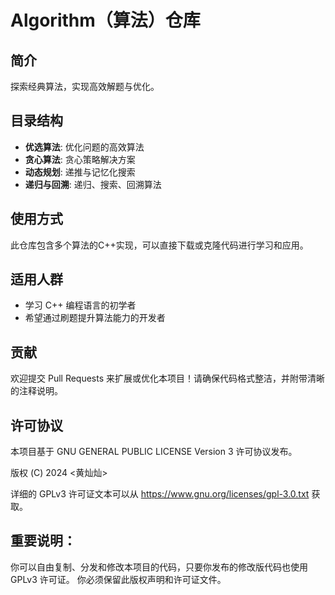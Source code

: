 # Algorithm（算法）仓库

## 简介

探索经典算法，实现高效解题与优化。

## 目录结构
- **优选算法**: 优化问题的高效算法
- **贪心算法**: 贪心策略解决方案
- **动态规划**: 递推与记忆化搜索
- **递归与回溯**: 递归、搜索、回溯算法

## 使用方式
此仓库包含多个算法的C++实现，可以直接下载或克隆代码进行学习和应用。

## 适用人群
  - 学习 C++ 编程语言的初学者
  - 希望通过刷题提升算法能力的开发者

## 贡献
欢迎提交 Pull Requests 来扩展或优化本项目！请确保代码格式整洁，并附带清晰的注释说明。

## 许可协议
本项目基于 GNU GENERAL PUBLIC LICENSE Version 3 许可协议发布。

版权 (C) 2024 <黄灿灿>

详细的 GPLv3 许可证文本可以从 https://www.gnu.org/licenses/gpl-3.0.txt 获取。

## 重要说明：
你可以自由复制、分发和修改本项目的代码，只要你发布的修改版代码也使用 GPLv3 许可证。
你必须保留此版权声明和许可证文件。